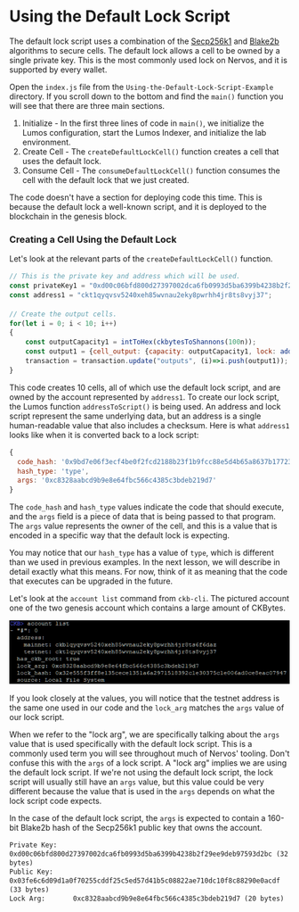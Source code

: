 # Using the Default Lock Script

The default lock script uses a combination of the [Secp256k1](https://en.bitcoin.it/wiki/Secp256k1) and [Blake2b](https://en.wikipedia.org/wiki/BLAKE_%28hash_function%29#BLAKE2) algorithms to secure cells. The default lock allows a cell to be owned by a single private key. This is the most commonly used lock on Nervos, and it is supported by every wallet.

Open the `index.js` file from the `Using-the-Default-Lock-Script-Example` directory. If you scroll down to the bottom and find the `main()` function you will see that there are three main sections.

1. Initialize - In the first three lines of code in `main()`, we initialize the Lumos configuration, start the Lumos Indexer, and initialize the lab environment.
2. Create Cell - The `createDefaultLockCell()` function creates a cell that uses the default lock.
3. Consume Cell - The `consumeDefaultLockCell()` function consumes the cell with the default lock that we just created.

The code doesn't have a section for deploying code this time. This is because the default lock a well-known script, and it is deployed to the blockchain in the genesis block.

### Creating a Cell Using the Default Lock

Let's look at the relevant parts of the `createDefaultLockCell()` function.

```javascript
// This is the private key and address which will be used.
const privateKey1 = "0xd00c06bfd800d27397002dca6fb0993d5ba6399b4238b2f29ee9deb97593d2bc";
const address1 = "ckt1qyqvsv5240xeh85wvnau2eky8pwrhh4jr8ts8vyj37";	

// Create the output cells.
for(let i = 0; i < 10; i++)
{
	const outputCapacity1 = intToHex(ckbytesToShannons(100n));
	const output1 = {cell_output: {capacity: outputCapacity1, lock: addressToScript(address1), type: null}, data: "0x"};
	transaction = transaction.update("outputs", (i)=>i.push(output1));
}
```

This code creates 10 cells, all of which use the default lock script, and are owned by the account represented by `address1`. To create our lock script, the Lumos function `addressToScript()` is being used. An address and lock script represent the same underlying data, but an address is a single human-readable value that also includes a checksum. Here is what `address1` looks like when it is converted back to a lock script:

```javascript
{
  code_hash: '0x9bd7e06f3ecf4be0f2fcd2188b23f1b9fcc88e5d4b65a8637b17723bbda3cce8',
  hash_type: 'type',
  args: '0xc8328aabcd9b9e8e64fbc566c4385c3bdeb219d7'
}
```

The `code_hash` and `hash_type` values indicate the code that should execute, and the `args` field is a piece of data that is being passed to that program. The `args` value represents the owner of the cell, and this is a value that is encoded in a specific way that the default lock is expecting.

You may notice that our `hash_type` has a value of `type`, which is different than we used in previous examples. In the next lesson, we will describe in detail exactly what this means. For now, think of it as meaning that the code that executes can be upgraded in the future.

Let's look at the `account list` command from `ckb-cli`. The pictured account one of the two genesis account which contains a large amount of CKBytes. 

![](../.gitbook/assets/account-list%20%281%29.png)

If you look closely at the values, you will notice that the testnet address is the same one used in our code and the `lock_arg` matches the `args` value of our lock script.

When we refer to the "lock arg", we are specifically talking about the `args` value that is used specifically with the default lock script. This is a commonly used term you will see throughout much of Nervos' tooling. Don't confuse this with the `args` of a lock script. A "lock arg" implies we are using the default lock script. If we're not using the default lock script, the lock script will usually still have an `args` value, but this value could be very different because the value that is used in the `args` depends on what the lock script code expects.

In the case of the default lock script, the `args` is expected to contain a 160-bit Blake2b hash of the Secp256k1 public key that owns the account. 

```text
Private Key:    0xd00c06bfd800d27397002dca6fb0993d5ba6399b4238b2f29ee9deb97593d2bc (32 bytes)
Public Key:     0x03fe6c6d09d1a0f70255cddf25c5ed57d41b5c08822ae710dc10f8c88290e0acdf (33 bytes)
Lock Arg:       0xc8328aabcd9b9e8e64fbc566c4385c3bdeb219d7 (20 bytes)
```



